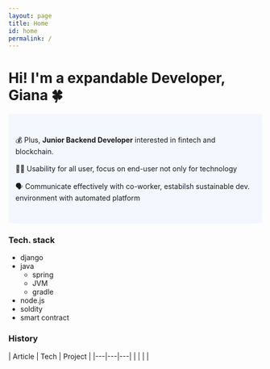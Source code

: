 ```yaml
---
layout: page
title: Home
id: home
permalink: /
---
```


# Hi! I'm a expandable Developer, Giana 🍀

<p style="padding: 3em 1em; background: #f5f7ff; border-radius: 4px;">
  💰 Plus, <span style="font-weight: bold">Junior Backend Developer</span> interested in fintech and blockchain.
  <br><br>
  👩‍🦯 Usability for all user, focus on end-user not only for technology
  <br><br>
  🗣 Communicate effectively with co-worker, estabilsh sustainable dev. environment with automated platform 
</p>

### Tech. stack
- django
- java
  - spring
  - JVM
  - gradle
- node.js
- soldity
- smart contract

### History
| Article | Tech | Project | |---|---|---| |         |      |         |

<style>
  .wrapper {
    max-width: 46em;
  }
</style>
